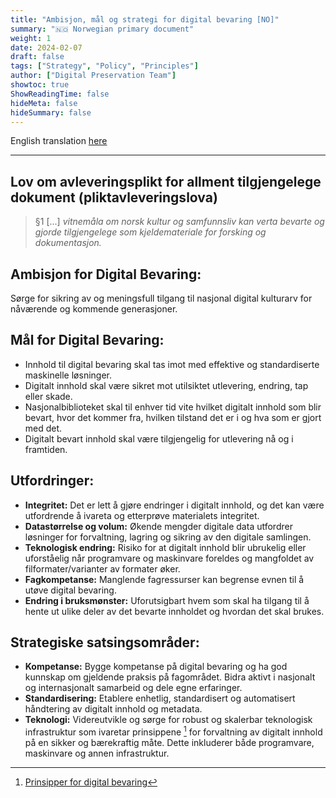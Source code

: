 ```yaml
---
title: "Ambisjon, mål og strategi for digital bevaring [NO]"
summary: "🇳🇴 Norwegian primary document"
weight: 1
date: 2024-02-07
draft: false
tags: ["Strategy", "Policy", "Principles"]
author: ["Digital Preservation Team"]
showtoc: true
ShowReadingTime: false
hideMeta: false
hideSummary: false
---
```


English translation [here](/docs/strategy/nln-digipres-strategy-en/)

---

## Lov om avleveringsplikt for allment tilgjengelege dokument (pliktavleveringslova)
 
> §1 [...] *vitnemåla om norsk kultur og samfunnsliv kan verta bevarte og gjorde tilgjengelege som kjeldemateriale for forsking og dokumentasjon.*
 
## Ambisjon for Digital Bevaring:
 
Sørge for sikring av og meningsfull tilgang til nasjonal digital kulturarv for nåværende og kommende generasjoner.
 
## Mål for Digital Bevaring:
 
- Innhold til digital bevaring skal tas imot med effektive og standardiserte maskinelle løsninger.
- Digitalt innhold skal være sikret mot utilsiktet utlevering, endring, tap eller skade.
- Nasjonalbiblioteket skal til enhver tid vite hvilket digitalt innhold som blir bevart, hvor det kommer fra, hvilken tilstand det er i og hva som er gjort med det.
- Digitalt bevart innhold skal være tilgjengelig for utlevering nå og i framtiden.
 
## Utfordringer:
 
- **Integritet:** Det er lett å gjøre endringer i digitalt innhold, og det kan være utfordrende å ivareta og etterprøve materialets integritet.
- **Datastørrelse og volum:** Økende mengder digitale data utfordrer løsninger for forvaltning, lagring og sikring av den digitale samlingen.
- **Teknologisk endring:** Risiko for at digitalt innhold blir ubrukelig eller uforståelig når programvare og maskinvare foreldes og mangfoldet av filformater/varianter av formater øker.
- **Fagkompetanse:** Manglende fagressurser kan begrense evnen til å utøve digital bevaring.
- **Endring i bruksmønster:** Uforutsigbart hvem som skal ha tilgang til å hente ut ulike deler av det bevarte innholdet og hvordan det skal brukes.
 
## Strategiske satsingsområder:
 
- **Kompetanse:** Bygge kompetanse på digital bevaring og ha god kunnskap om gjeldende praksis på fagområdet. Bidra aktivt i nasjonalt og internasjonalt samarbeid og dele egne erfaringer.
- **Standardisering:** Etablere enhetlig, standardisert og automatisert håndtering av digitalt innhold og metadata.
- **Teknologi:** Videreutvikle og sørge for robust og skalerbar teknologisk infrastruktur som ivaretar prinsippene [^1] for forvaltning av digitalt innhold på en sikker og bærekraftig måte. Dette inkluderer både programvare, maskinvare og annen infrastruktur.
 
[^1]: [Prinsipper for digital bevaring](/docs/principles/)
 